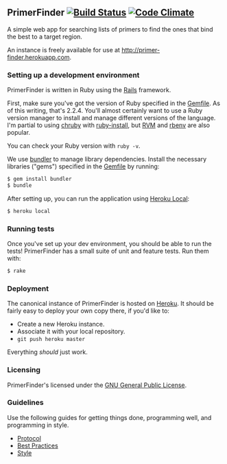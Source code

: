 ## PrimerFinder [![Build Status](https://secure.travis-ci.org/hrs/primer-finder.png?branch=master&.png)](http://travis-ci.org/hrs/primer-finder) [![Code Climate](https://codeclimate.com/github/hrs/primer-finder/badges/gpa.svg)](https://codeclimate.com/github/hrs/primer-finder)

A simple web app for searching lists of primers to find the ones that bind the
best to a target region.

An instance is freely available for use at http://primer-finder.herokuapp.com.

### Setting up a development environment

PrimerFinder is written in Ruby using the [Rails] framework.

First, make sure you've got the version of Ruby specified in the [Gemfile]. As
of this writing, that's 2.2.4. You'll almost certainly want to use a Ruby
version manager to install and manage different versions of the language. I'm
partial to using [chruby] with [ruby-install], but [RVM] and [rbenv] are also
popular.

You can check your Ruby version with `ruby -v`.

We use [bundler] to manage library dependencies. Install the necessary libraries
("gems") specified in the [Gemfile] by running:

```sh
$ gem install bundler
$ bundle
```

After setting up, you can run the application using [Heroku Local]:

```sh
$ heroku local
```

[Rails]: http://rubyonrails.org/
[Gemfile]: https://github.com/hrs/primer-finder/blob/master/Gemfile
[chruby]: https://github.com/postmodern/chruby
[ruby-install]: https://github.com/postmodern/ruby-install
[RVM]: https://rvm.io/
[rbenv]: https://github.com/rbenv/rbenv
[bundler]: http://bundler.io/
[Heroku Local]: https://devcenter.heroku.com/articles/heroku-local

### Running tests

Once you've set up your dev environment, you should be able to run the tests!
PrimerFinder has a small suite of unit and feature tests. Run them with:

```sh
$ rake
```

### Deployment

The canonical instance of PrimerFinder is hosted on [Heroku]. It should be
fairly easy to deploy your own copy there, if you'd like to:

* Create a new Heroku instance.
* Associate it with your local repository.
* `git push heroku master`

Everything *should* just work.

[Heroku]: https://heroku.com

### Licensing

PrimerFinder's licensed under the [GNU General Public License].

[GNU General Public License]: https://github.com/hrs/primer-finder/blob/master/LICENSE.md

### Guidelines

Use the following guides for getting things done, programming well, and
programming in style.

* [Protocol](http://github.com/thoughtbot/guides/blob/master/protocol)
* [Best Practices](http://github.com/thoughtbot/guides/blob/master/best-practices)
* [Style](http://github.com/thoughtbot/guides/blob/master/style)
